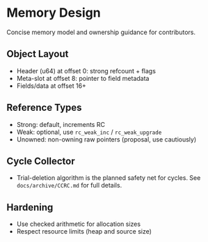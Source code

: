 # Memory Design

Concise memory model and ownership guidance for contributors.

## Object Layout
- Header (u64) at offset 0: strong refcount + flags
- Meta-slot at offset 8: pointer to field metadata
- Fields/data at offset 16+

## Reference Types
- Strong: default, increments RC
- Weak: optional, use `rc_weak_inc` / `rc_weak_upgrade`
- Unowned: non-owning raw pointers (proposal, use cautiously)

## Cycle Collector
- Trial-deletion algorithm is the planned safety net for cycles. See `docs/archive/CCRC.md` for full details.

## Hardening
- Use checked arithmetic for allocation sizes
- Respect resource limits (heap and source size)
